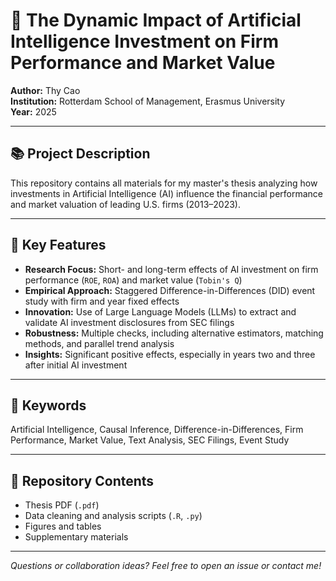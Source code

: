# 🚀 The Dynamic Impact of Artificial Intelligence Investment on Firm Performance and Market Value

**Author:** Thy Cao  
**Institution:** Rotterdam School of Management, Erasmus University  
**Year:** 2025

---

## 📚 Project Description

This repository contains all materials for my master's thesis analyzing how investments in Artificial Intelligence (AI) influence the financial performance and market valuation of leading U.S. firms (2013–2023).

---

## 🤖 Key Features

- **Research Focus:** Short- and long-term effects of AI investment on firm performance (`ROE`, `ROA`) and market value (`Tobin's Q`)
- **Empirical Approach:** Staggered Difference-in-Differences (DID) event study with firm and year fixed effects
- **Innovation:** Use of Large Language Models (LLMs) to extract and validate AI investment disclosures from SEC filings
- **Robustness:** Multiple checks, including alternative estimators, matching methods, and parallel trend analysis
- **Insights:** Significant positive effects, especially in years two and three after initial AI investment

---

## 🔑 Keywords

Artificial Intelligence, Causal Inference, Difference-in-Differences, Firm Performance, Market Value, Text Analysis, SEC Filings, Event Study

---

## 📂 Repository Contents

- Thesis PDF (`.pdf`)
- Data cleaning and analysis scripts (`.R`, `.py`)
- Figures and tables
- Supplementary materials

---

_Questions or collaboration ideas? Feel free to open an issue or contact me!_
